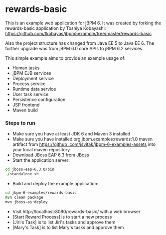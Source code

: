 rewards-basic
=============

This is an example web application for jBPM 6. It was created by forking the rewards-basic application by Toshiya 
Kobayashi:
https://github.com/tkobayas/jbpm5example/tree/master/rewards-basic

Also the project structure has changed from Java EE 5 to Java EE 6.
The further upgrade was from jBPM 6.0 core APIs to jBPM 6.2 services.

This simple example aims to provide an example usage of:
- Human tasks
- jBPM EJB services
 - Deployment service
 - Process service
 - Runtime data service
 - User task service
- Persistence configuration 
- JSP frontend
- Maven build

### Steps to run
- Make sure you have at least JDK 6 and Maven 3 installed
- Make sure you have installed org.jbpm.examples:rewards:1.0 maven artifact from [https://github
.com/jsvitak/jbpm-6-examples-assets](https://github.com/jsvitak/jbpm-6-examples-assets) into your local maven repository
- Download JBoss EAP 6.3 from [JBoss](http://www.jboss.org/products/eap/download/)
- Start the application server:
```sh
cd jboss-eap-6.3.0/bin
./standalone.sh
```
- Build and deploy the example application:
```sh
cd jbpm-6-examples/rewards-basic
mvn clean package
mvn jboss-as:deploy
```
- Visit http://localhost:8080/rewards-basic/ with a web browser
 - [Start Reward Process] is to start a new process
 - [Jiri's Task] is to list Jiri's tasks and approve them
 - [Mary's Task] is to list Mary's tasks and approve them


